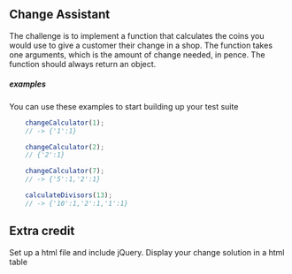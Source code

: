 ## Change Assistant

The challenge is to implement a function that calculates the coins you would use to give a customer their change in a shop. The function takes one arguments, which is the amount of change needed, in pence. The function should always return an object.

##### examples

You can use these examples to start building up your test suite

```javascript
    changeCalculator(1);
    // -> {'1':1}
```

```javascript
    changeCalculator(2);
    // {'2':1}
```

```javascript
    changeCalculator(7);
    // -> {'5':1,'2':1}
```

```javascript
    calculateDivisors(13);
    // -> {'10':1,'2':1,'1':1}
```

## Extra credit

Set up a html file and include jQuery. Display your change solution in a html table
